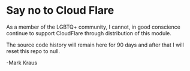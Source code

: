 # Say no to Cloud Flare

As a member of the LGBTQ+ community, I cannot, in good conscience continue to support CloudFlare through distribution of this module.

The source code history will remain here for 90 days and after that I will reset this repo to null.

-Mark Kraus
